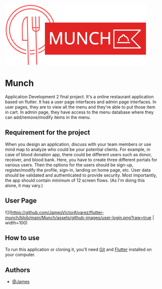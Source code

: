 
![alt text](https://github.com/JamesVictorAlvarez/Munch/blob/main/Munch/Images/logo.png?raw=true)

# Munch

Application Development 2 final project. It's a online restaurant application based on flutter. It has a user page interfaces and admin page interfaces. In user pages, they are to view all the menu and they're able to put those item in cart. In admin page, they have access to the menu database where they can add/remove/modify items in the menu. 

## Requirement for the project

When you design an application, discuss with your team members or use mind map
to analyze who could be your potential clients. For example, in case of blood
donation app, there could be different users such as donor, receiver, and blood
bank. Here, you have to create three different portals for various users. Then the
options for the users should be sign-up, register/modify the profile, sign-in, landing
on home page, etc. User data should be validated and authenticated to provide
security. Most importantly, the app should contain minimum of 12 screen flows.
(As I'm doing this alone, it may vary.)

## User Page

![](https://github.com/JamesVictorAlvarez/flutter-munch/blob/main/Munch/assets/github-images/user-login.png?raw=true | width=100)
    
## How to use

To run this application or cloning it, you'll need [Git](https://git-scm.com/downloads) and [Flutter](https://flutter.dev/docs/get-started/install) installed on your computer.

## Authors

- [@James](https://github.com/JamesVictorAlvarez)
